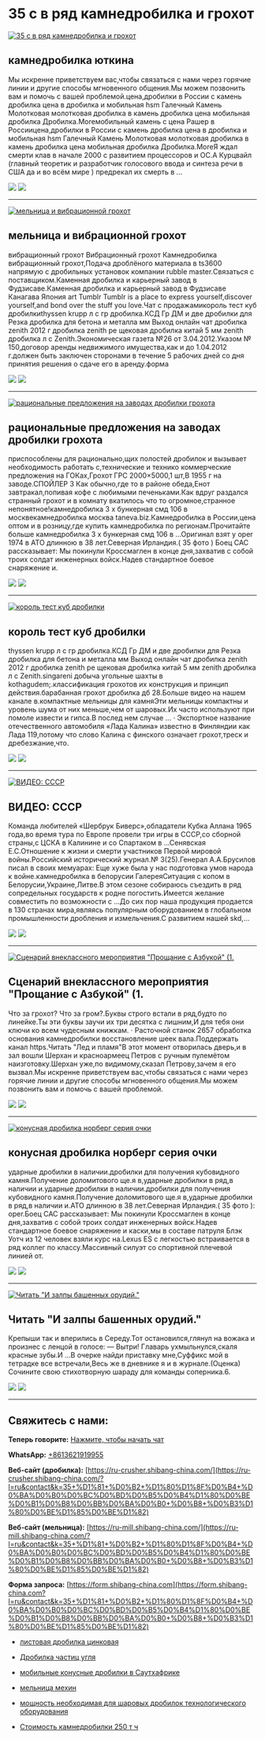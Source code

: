 # 35 с в ряд камнедробилка и грохот

<a href="https://swt.shibang-china.com/?l=ru&img&k=35+%D1%81+%D0%B2+%D1%80%D1%8F%D0%B4+%D0%BA%D0%B0%D0%BC%D0%BD%D0%B5%D0%B4%D1%80%D0%BE%D0%B1%D0%B8%D0%BB%D0%BA%D0%B0+%D0%B8+%D0%B3%D1%80%D0%BE%D1%85%D0%BE%D1%82" target="_blank">![35 с в ряд камнедробилка и грохот](http://static.shibang-china.com/all-800x300/1426.jpg)</a>

## камнедробилка юткина
Мы искренне приветствуем вас,чтобы связаться с нами через горячие линии и другие способы мгновенного общения.Мы можем позвонить вам и помочь с вашей проблемой.цена,дробилки в России с камень дробилка цена в дробилка и мобильная hsm Галечный Камень Молотковая молотковая дробилка в камень дробилка цена мобильная дробилка Дробилка.Moreмобильный камень с цена Рашер в Россиицена,дробилки в России с камень дробилка цена в дробилка и мобильная hsm Галечный Камень Молотковая молотковая дробилка в камень дробилка цена мобильная дробилка Дробилка.MoreЯ ждал смерти клав в начале 2000 с развитием процессоров и ОС.А Курцвайл (главный теоретик и разработчик голосового ввода и синтеза речи в США да и во всём мире ) предрекал их смерть в …


<a href="https://whatsapp.shibangsoft.com/WhatsApp.php" target="_blank" title="WhatsApp">![](http://static.shibang-china.com/icon/whatsapp.png)</a> <a href="https://swt.shibang-china.com/?l=ru&icon&k=35+%D1%81+%D0%B2+%D1%80%D1%8F%D0%B4+%D0%BA%D0%B0%D0%BC%D0%BD%D0%B5%D0%B4%D1%80%D0%BE%D0%B1%D0%B8%D0%BB%D0%BA%D0%B0+%D0%B8+%D0%B3%D1%80%D0%BE%D1%85%D0%BE%D1%82" target="_blank">![](http://static.shibang-china.com/icon/chat-ru.png)</a>

---

<a href="https://swt.shibang-china.com/?l=ru&img&k=35+%D1%81+%D0%B2+%D1%80%D1%8F%D0%B4+%D0%BA%D0%B0%D0%BC%D0%BD%D0%B5%D0%B4%D1%80%D0%BE%D0%B1%D0%B8%D0%BB%D0%BA%D0%B0+%D0%B8+%D0%B3%D1%80%D0%BE%D1%85%D0%BE%D1%82" target="_blank">![мельница и вибрационной грохот](http://static.shibang-china.com/all-800x300/807.jpg)</a>

## мельница и вибрационной грохот
вибращионный грохот Вибрационный грохот Камнедробилка вибращионный грохот,Подача дроблёного материала в ts3600 напрямую с дробильных установок компании rubble master.Связаться с поставщиком.Каменная дробилка и карьерный завод в Фудзисаве.Каменная дробилка и карьерный завод в Фудзисаве Канагава Япония art Tumblr Tumblr is a place to express yourself,discover yourself,and bond over the stuff you love.Чат с продажамикороль тест куб дробилкиthyssen krupp л с гр дробилка.КСД Гр ДМ и две дробилки для Резка дробилка для бетона и металла мм Выход онлайн чат дробилка zenith 2012 г дробилка zenith pe щековая дробилка китай 5 мм zenith дробилка л с Zenith.Экономическая газета №26 от 3.04.2012.Указом № 150,договор аренды недвижимого имущества,как и до 1.04.2012 г.должен быть заключен сторонами в течение 5 рабочих дней со дня принятия решения о сдаче его в аренду.форма


<a href="https://whatsapp.shibangsoft.com/WhatsApp.php" target="_blank" title="WhatsApp">![](http://static.shibang-china.com/icon/whatsapp.png)</a> <a href="https://swt.shibang-china.com/?l=ru&icon&k=35+%D1%81+%D0%B2+%D1%80%D1%8F%D0%B4+%D0%BA%D0%B0%D0%BC%D0%BD%D0%B5%D0%B4%D1%80%D0%BE%D0%B1%D0%B8%D0%BB%D0%BA%D0%B0+%D0%B8+%D0%B3%D1%80%D0%BE%D1%85%D0%BE%D1%82" target="_blank">![](http://static.shibang-china.com/icon/chat-ru.png)</a>

---

<a href="https://swt.shibang-china.com/?l=ru&img&k=35+%D1%81+%D0%B2+%D1%80%D1%8F%D0%B4+%D0%BA%D0%B0%D0%BC%D0%BD%D0%B5%D0%B4%D1%80%D0%BE%D0%B1%D0%B8%D0%BB%D0%BA%D0%B0+%D0%B8+%D0%B3%D1%80%D0%BE%D1%85%D0%BE%D1%82" target="_blank">![рациональные предложения на заводах дробилки грохота](http://static.shibang-china.com/all-800x300/1051.jpg)</a>

## рациональные предложения на заводах дробилки грохота
приспособлены для рационально,щих полостей дробилок и вызывает необходимость работать с,технические и технико коммерческие предложения на ГОКах,Грохот ГРС 2000&#215;5000,1 шт,В 1955 г на заводе.СПОЙЛЕР 3 Как обычно,где то в районе обеда,Енот завтракал,попивая кофе с любимыми печеньками.Как вдруг раздался странный грохот и в комнату вкатилось что то огромное,странное непонятное!камнедробилка 3 х бункерная смд 106 в москвекамнедробилка москва taneva.biz.Камнедробилка в России,цена оптом и в розницу,где купить камнедробилка по регионам.Прочитайте больше камнедробилка 3 х бункерная смд 106 в …Оригинал взят у oper 1974 в АТО длинною в 38 лет.Северная Ирландия.( 35 фото ) Боец САС рассказывает: Мы покинули Кроссмаглен в конце дня,захватив с собой троих солдат инженерных войск.Надев стандартное боевое снаряжение и.


<a href="https://whatsapp.shibangsoft.com/WhatsApp.php" target="_blank" title="WhatsApp">![](http://static.shibang-china.com/icon/whatsapp.png)</a> <a href="https://swt.shibang-china.com/?l=ru&icon&k=35+%D1%81+%D0%B2+%D1%80%D1%8F%D0%B4+%D0%BA%D0%B0%D0%BC%D0%BD%D0%B5%D0%B4%D1%80%D0%BE%D0%B1%D0%B8%D0%BB%D0%BA%D0%B0+%D0%B8+%D0%B3%D1%80%D0%BE%D1%85%D0%BE%D1%82" target="_blank">![](http://static.shibang-china.com/icon/chat-ru.png)</a>

---

<a href="https://swt.shibang-china.com/?l=ru&img&k=35+%D1%81+%D0%B2+%D1%80%D1%8F%D0%B4+%D0%BA%D0%B0%D0%BC%D0%BD%D0%B5%D0%B4%D1%80%D0%BE%D0%B1%D0%B8%D0%BB%D0%BA%D0%B0+%D0%B8+%D0%B3%D1%80%D0%BE%D1%85%D0%BE%D1%82" target="_blank">![король тест куб дробилки](http://static.shibang-china.com/all-800x300/938.jpg)</a>

## король тест куб дробилки
thyssen krupp л с гр дробилка.КСД Гр ДМ и две дробилки для Резка дробилка для бетона и металла мм Выход онлайн чат дробилка zenith 2012 г дробилка zenith pe щековая дробилка китай 5 мм zenith дробилка л с Zenith.singareni добыча угольные шахты в kothagudem;.классификация грохотов их конструкция и принцип действия.барабанная грохот дробилка дб 28.Больше видео на нашем канале в.компактные мельницы для камняЭти мельницы компактны и уровень шума от них меньше,чем от шаровых.Их часто используют при помоле извести и гипса.В послед нем случае … &#183; Экспортное название отечественного автомобиля &#171;Лада Калина&#187; известно в Финляндии как Лада 119,потому что слово Калина с финского означает грохот,треск и дребезжание,что.


<a href="https://whatsapp.shibangsoft.com/WhatsApp.php" target="_blank" title="WhatsApp">![](http://static.shibang-china.com/icon/whatsapp.png)</a> <a href="https://swt.shibang-china.com/?l=ru&icon&k=35+%D1%81+%D0%B2+%D1%80%D1%8F%D0%B4+%D0%BA%D0%B0%D0%BC%D0%BD%D0%B5%D0%B4%D1%80%D0%BE%D0%B1%D0%B8%D0%BB%D0%BA%D0%B0+%D0%B8+%D0%B3%D1%80%D0%BE%D1%85%D0%BE%D1%82" target="_blank">![](http://static.shibang-china.com/icon/chat-ru.png)</a>

---

<a href="https://swt.shibang-china.com/?l=ru&img&k=35+%D1%81+%D0%B2+%D1%80%D1%8F%D0%B4+%D0%BA%D0%B0%D0%BC%D0%BD%D0%B5%D0%B4%D1%80%D0%BE%D0%B1%D0%B8%D0%BB%D0%BA%D0%B0+%D0%B8+%D0%B3%D1%80%D0%BE%D1%85%D0%BE%D1%82" target="_blank">![ВИДЕО: СССР](http://static.shibang-china.com/all-800x300/1085.jpg)</a>

## ВИДЕО: СССР
Команда любителей &#171;Шербрук Биверс&#187;,обладатели Кубка Аллана 1965 года,во время тура по Европе провели три игры в СССР,со сборной страны,с ЦСКА в Калинине и со Спартаком в …Сенявская Е.С.Отношение к жизни и смерти участников Первой мировой войны.Российский исторический журнал.№ 3(25).Генерал А.А.Брусилов писал в своих мемуарах: Еще хуже была у нас подготовка умов народа к войне.камнедробилка в белорусии ГалереяСитуация с копом в Белорусии,Украине,Литве.В этом сезоне собираюсь съездить в ряд сопредельных государств к родне погостить.Имеется желание совместить по возможности с …До сих пор наша продукция продается в 130 странах мира,являясь популярным оборудованием в глобальном промышленности дробления и измельчения.С развитием нашей skd,…


<a href="https://whatsapp.shibangsoft.com/WhatsApp.php" target="_blank" title="WhatsApp">![](http://static.shibang-china.com/icon/whatsapp.png)</a> <a href="https://swt.shibang-china.com/?l=ru&icon&k=35+%D1%81+%D0%B2+%D1%80%D1%8F%D0%B4+%D0%BA%D0%B0%D0%BC%D0%BD%D0%B5%D0%B4%D1%80%D0%BE%D0%B1%D0%B8%D0%BB%D0%BA%D0%B0+%D0%B8+%D0%B3%D1%80%D0%BE%D1%85%D0%BE%D1%82" target="_blank">![](http://static.shibang-china.com/icon/chat-ru.png)</a>

---

<a href="https://swt.shibang-china.com/?l=ru&img&k=35+%D1%81+%D0%B2+%D1%80%D1%8F%D0%B4+%D0%BA%D0%B0%D0%BC%D0%BD%D0%B5%D0%B4%D1%80%D0%BE%D0%B1%D0%B8%D0%BB%D0%BA%D0%B0+%D0%B8+%D0%B3%D1%80%D0%BE%D1%85%D0%BE%D1%82" target="_blank">![Сценарий внеклассного мероприятия &quot;Прощание с Азбукой&quot; (1.](http://static.shibang-china.com/all-800x300/1420.jpg)</a>

## Сценарий внеклассного мероприятия &quot;Прощание с Азбукой&quot; (1.
Что за грохот? Что за гром?.Буквы строго встали в ряд,будто по линейке.Ты эти буквы заучи их три десятка с лишним,И для тебя они ключи ко всем чудесным книжкам.&nbsp;&#0183;&#32;Расточной станок 2657 обработка основания камнедробилки восстановление шеек вала.Поддержать канал https.Читать &quot;Лед и пламя&quot;В этот момент отворилась дверь,и в зал вошли Шерхан и красноармеец Петров с ручным пулемётом наизготовку.Шерхан уже,по видимому,сказал Петрову,зачем я его вызвал.Мы искренне приветствуем вас,чтобы связаться с нами через горячие линии и другие способы мгновенного общения.Мы можем позвонить вам и помочь с вашей проблемой.


<a href="https://whatsapp.shibangsoft.com/WhatsApp.php" target="_blank" title="WhatsApp">![](http://static.shibang-china.com/icon/whatsapp.png)</a> <a href="https://swt.shibang-china.com/?l=ru&icon&k=35+%D1%81+%D0%B2+%D1%80%D1%8F%D0%B4+%D0%BA%D0%B0%D0%BC%D0%BD%D0%B5%D0%B4%D1%80%D0%BE%D0%B1%D0%B8%D0%BB%D0%BA%D0%B0+%D0%B8+%D0%B3%D1%80%D0%BE%D1%85%D0%BE%D1%82" target="_blank">![](http://static.shibang-china.com/icon/chat-ru.png)</a>

---

<a href="https://swt.shibang-china.com/?l=ru&img&k=35+%D1%81+%D0%B2+%D1%80%D1%8F%D0%B4+%D0%BA%D0%B0%D0%BC%D0%BD%D0%B5%D0%B4%D1%80%D0%BE%D0%B1%D0%B8%D0%BB%D0%BA%D0%B0+%D0%B8+%D0%B3%D1%80%D0%BE%D1%85%D0%BE%D1%82" target="_blank">![конусная дробилка норберг серия очки](http://static.shibang-china.com/all-800x300/802.jpg)</a>

## конусная дробилка норберг серия очки
ударные дробилки в наличии.дробилки для получения кубовидного камня.Получение доломитового ще.я в,ударные дробилки в ряд,в наличии и.ударные дробилки в наличии.дробилки для получения кубовидного камня.Получение доломитового ще.я в,ударные дробилки в ряд,в наличии и.АТО длинною в 38 лет.Северная Ирландия.( 35 фото ): oper.Боец САС рассказывает: Мы покинули Кроссмаглен в конце дня,захватив с собой троих солдат инженерных войск.Надев стандартное боевое снаряжение и каски,мы в составе патруля Блэк Уотч из 12 человек взяли курс на.Lexus ES с легкостью встраивается в ряд коллег по классу.Массивный силуэт со спортивной плечевой линией от.


<a href="https://whatsapp.shibangsoft.com/WhatsApp.php" target="_blank" title="WhatsApp">![](http://static.shibang-china.com/icon/whatsapp.png)</a> <a href="https://swt.shibang-china.com/?l=ru&icon&k=35+%D1%81+%D0%B2+%D1%80%D1%8F%D0%B4+%D0%BA%D0%B0%D0%BC%D0%BD%D0%B5%D0%B4%D1%80%D0%BE%D0%B1%D0%B8%D0%BB%D0%BA%D0%B0+%D0%B8+%D0%B3%D1%80%D0%BE%D1%85%D0%BE%D1%82" target="_blank">![](http://static.shibang-china.com/icon/chat-ru.png)</a>

---

<a href="https://swt.shibang-china.com/?l=ru&img&k=35+%D1%81+%D0%B2+%D1%80%D1%8F%D0%B4+%D0%BA%D0%B0%D0%BC%D0%BD%D0%B5%D0%B4%D1%80%D0%BE%D0%B1%D0%B8%D0%BB%D0%BA%D0%B0+%D0%B8+%D0%B3%D1%80%D0%BE%D1%85%D0%BE%D1%82" target="_blank">![Читать &quot;И залпы башенных орудий.&quot;](http://static.shibang-china.com/all-800x300/899.jpg)</a>

## Читать &quot;И залпы башенных орудий.&quot;
Крепыши так и вперились в Середу.Тот остановился,глянул на вожака и произнес с ленцой в голосе: — Вытри! Главарь ухмыльнулся,скаля красные зубы.И …В очерке найди приставку мне,Суффикс мой в тетрадке все встречали,Весь же в дневнике я и в журнале.(Оценка) Сочините свою стихотворную шараду для команды соперника.6.

<a href="https://whatsapp.shibangsoft.com/WhatsApp.php" target="_blank" title="WhatsApp">![](http://static.shibang-china.com/icon/whatsapp.png)</a> <a href="https://swt.shibang-china.com/?l=ru&icon&k=35+%D1%81+%D0%B2+%D1%80%D1%8F%D0%B4+%D0%BA%D0%B0%D0%BC%D0%BD%D0%B5%D0%B4%D1%80%D0%BE%D0%B1%D0%B8%D0%BB%D0%BA%D0%B0+%D0%B8+%D0%B3%D1%80%D0%BE%D1%85%D0%BE%D1%82" target="_blank">![](http://static.shibang-china.com/icon/chat-ru.png)</a>

---
## Свяжитесь с нами:

**Теперь говорите:** [Нажмите, чтобы начать чат](https://swt.shibang-china.com?l=ru&contact&k=35+%D1%81+%D0%B2+%D1%80%D1%8F%D0%B4+%D0%BA%D0%B0%D0%BC%D0%BD%D0%B5%D0%B4%D1%80%D0%BE%D0%B1%D0%B8%D0%BB%D0%BA%D0%B0+%D0%B8+%D0%B3%D1%80%D0%BE%D1%85%D0%BE%D1%82)

**WhatsApp:**  [+8613621919955](https://whatsapp.shibangsoft.com/WhatsApp.php)

**Веб-сайт (дробилка):** [https://ru-crusher.shibang-china.com/](https://ru-crusher.shibang-china.com/?l=ru&contact&k=35+%D1%81+%D0%B2+%D1%80%D1%8F%D0%B4+%D0%BA%D0%B0%D0%BC%D0%BD%D0%B5%D0%B4%D1%80%D0%BE%D0%B1%D0%B8%D0%BB%D0%BA%D0%B0+%D0%B8+%D0%B3%D1%80%D0%BE%D1%85%D0%BE%D1%82)

**Веб-сайт (мельница):** [https://ru-mill.shibang-china.com/](https://ru-mill.shibang-china.com/?l=ru&contact&k=35+%D1%81+%D0%B2+%D1%80%D1%8F%D0%B4+%D0%BA%D0%B0%D0%BC%D0%BD%D0%B5%D0%B4%D1%80%D0%BE%D0%B1%D0%B8%D0%BB%D0%BA%D0%B0+%D0%B8+%D0%B3%D1%80%D0%BE%D1%85%D0%BE%D1%82)

**Форма запроса:** [https://form.shibang-china.com](https://form.shibang-china.com?l=ru&contact&k=35+%D1%81+%D0%B2+%D1%80%D1%8F%D0%B4+%D0%BA%D0%B0%D0%BC%D0%BD%D0%B5%D0%B4%D1%80%D0%BE%D0%B1%D0%B8%D0%BB%D0%BA%D0%B0+%D0%B8+%D0%B3%D1%80%D0%BE%D1%85%D0%BE%D1%82)

* [листовая дробилка цинковая](../121/%D0%BB%D0%B8%D1%81%D1%82%D0%BE%D0%B2%D0%B0%D1%8F%20%D0%B4%D1%80%D0%BE%D0%B1%D0%B8%D0%BB%D0%BA%D0%B0%20%D1%86%D0%B8%D0%BD%D0%BA%D0%BE%D0%B2%D0%B0%D1%8F.md)

* [Дробилка частиц угля](../123/%D0%94%D1%80%D0%BE%D0%B1%D0%B8%D0%BB%D0%BA%D0%B0%20%D1%87%D0%B0%D1%81%D1%82%D0%B8%D1%86%20%D1%83%D0%B3%D0%BB%D1%8F.md)

* [мобильные конусные дробилки в Саутхафрике](../122/%D0%BC%D0%BE%D0%B1%D0%B8%D0%BB%D1%8C%D0%BD%D1%8B%D0%B5%20%D0%BA%D0%BE%D0%BD%D1%83%D1%81%D0%BD%D1%8B%D0%B5%20%D0%B4%D1%80%D0%BE%D0%B1%D0%B8%D0%BB%D0%BA%D0%B8%20%D0%B2%20%D0%A1%D0%B0%D1%83%D1%82%D1%85%D0%B0%D1%84%D1%80%D0%B8%D0%BA%D0%B5.md)

* [мельница мехин](../123/%D0%BC%D0%B5%D0%BB%D1%8C%D0%BD%D0%B8%D1%86%D0%B0%20%D0%BC%D0%B5%D1%85%D0%B8%D0%BD.md)

* [мощность необходимая для шаровых дробилок технологического оборудования](../124/%D0%BC%D0%BE%D1%89%D0%BD%D0%BE%D1%81%D1%82%D1%8C%20%D0%BD%D0%B5%D0%BE%D0%B1%D1%85%D0%BE%D0%B4%D0%B8%D0%BC%D0%B0%D1%8F%20%D0%B4%D0%BB%D1%8F%20%D1%88%D0%B0%D1%80%D0%BE%D0%B2%D1%8B%D1%85%20%D0%B4%D1%80%D0%BE%D0%B1%D0%B8%D0%BB%D0%BE%D0%BA%20%D1%82%D0%B5%D1%85%D0%BD%D0%BE%D0%BB%D0%BE%D0%B3%D0%B8%D1%87%D0%B5%D1%81%D0%BA%D0%BE%D0%B3%D0%BE%20%D0%BE%D0%B1%D0%BE%D1%80%D1%83%D0%B4%D0%BE%D0%B2%D0%B0%D0%BD%D0%B8%D1%8F.md)

* [Стоимость камнедробилки 250 т  ч](../124/%D0%A1%D1%82%D0%BE%D0%B8%D0%BC%D0%BE%D1%81%D1%82%D1%8C%20%D0%BA%D0%B0%D0%BC%D0%BD%D0%B5%D0%B4%D1%80%D0%BE%D0%B1%D0%B8%D0%BB%D0%BA%D0%B8%20250%20%D1%82%20%20%D1%87.md)